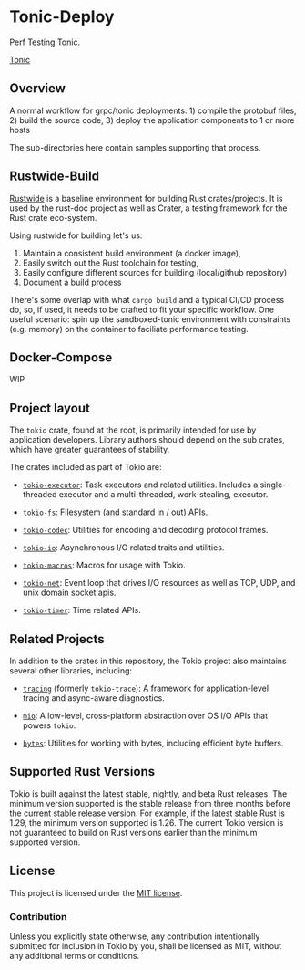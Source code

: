 # Tonic-Deploy 

Perf Testing Tonic.

[Tonic](https://github.com/hyperium/tonic) 

## Overview

A normal workflow for grpc/tonic deployments: 
    1) compile the protobuf files,  
    2) build the source code,
    3) deploy the application components to 1 or more hosts 

The sub-directories here contain samples supporting that process. 

## Rustwide-Build 

[Rustwide](https://github.com/rust-lang/rustwide) is a baseline environment for building Rust crates/projects. It is used by the 
rust-doc project as well as Crater, a testing framework for the Rust crate eco-system.  

Using rustwide for building let's us:

1) Maintain a consistent build environment (a docker image),
2) Easily switch out the Rust toolchain for testing,
3) Easily configure different sources for building (local/github repository)
4) Document a build process

There's some overlap with what `cargo build` and a typical CI/CD process do, so, if used, it needs to be crafted to fit your specific workflow.  One useful scenario: spin up the sandboxed-tonic environment with constraints (e.g. memory) on the container to faciliate performance testing.

## Docker-Compose 

WIP

## Project layout

The `tokio` crate, found at the root, is primarily intended for use by
application developers.  Library authors should depend on the sub crates, which
have greater guarantees of stability.

The crates included as part of Tokio are:

* [`tokio-executor`]: Task executors and related utilities. Includes a
  single-threaded executor and a multi-threaded, work-stealing, executor.

* [`tokio-fs`]: Filesystem (and standard in / out) APIs.

* [`tokio-codec`]: Utilities for encoding and decoding protocol frames.

* [`tokio-io`]: Asynchronous I/O related traits and utilities.

* [`tokio-macros`]: Macros for usage with Tokio.

* [`tokio-net`]: Event loop that drives I/O resources as well as TCP, UDP, and
  unix domain socket apis.

* [ `tokio-timer`]: Time related APIs.

[`tokio-codec`]: tokio-codec
[`tokio-current-thread`]: tokio-current-thread
[`tokio-executor`]: tokio-executor
[`tokio-fs`]: tokio-fs
[`tokio-io`]: tokio-io
[`tokio-macros`]: tokio-macros
[`tokio-net`]: tokio-net
[`tokio-timer`]: tokio-timer

## Related Projects

In addition to the crates in this repository, the Tokio project also maintains
several other libraries, including:

* [`tracing`] (formerly `tokio-trace`): A framework for application-level
  tracing and async-aware diagnostics.

* [`mio`]: A low-level, cross-platform abstraction over OS I/O APIs that powers
  `tokio`.

* [`bytes`]: Utilities for working with bytes, including efficient byte buffers.

[`tracing`]: https://github.com/tokio-rs/tracing
[`mio`]: https://github.com/tokio-rs/mio
[`bytes`]: https://github.com/tokio-rs/bytes

## Supported Rust Versions

Tokio is built against the latest stable, nightly, and beta Rust releases. The
minimum version supported is the stable release from three months before the
current stable release version. For example, if the latest stable Rust is 1.29,
the minimum version supported is 1.26. The current Tokio version is not
guaranteed to build on Rust versions earlier than the minimum supported version.

## License

This project is licensed under the [MIT license](LICENSE).

### Contribution

Unless you explicitly state otherwise, any contribution intentionally submitted
for inclusion in Tokio by you, shall be licensed as MIT, without any additional
terms or conditions.

